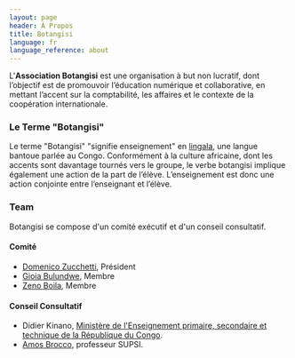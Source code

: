 ```yaml
---
layout: page
header: À Propos
title: Botangisi
language: fr
language_reference: about
---
```


L'**Association Botangisi** est une organisation à but non lucratif, dont
l’objectif est de promouvoir l’éducation numérique et collaborative, en mettant
l’accent sur la comptabilité, les affaires et le contexte de la coopération
internationale.

### Le Terme "Botangisi"

Le terme "Botangisi" "signifie enseignement" en
[lingala](https://fr.wikipedia.org/wiki/Lingala), une langue bantoue parlée au
Congo. Conformément à la culture africaine, dont les accents sont davantage
tournés vers le groupe, le verbe botangisi implique également une action de la
part de l’élève. L’enseignement est donc une action conjointe entre l’enseignant
et l’élève.

### Team

Botangisi se compose d'un comité exécutif et d'un conseil consultatif.

#### Comité

- [Domenico Zucchetti](https://www.linkedin.com/in/domenico-zucchetti-0125b4aa/),
  Président
- [Gioia Bulundwe](https://www.linkedin.com/in/gioia-bulundwe-138bb91a1), Membre
- [Zeno Boila](https://www.linkedin.com/in/zeno-boila-3a09aa107), Membre

#### Conseil Consultatif

- Didier Kinano,
  [Ministère de l'Enseignement primaire, secondaire et technique de la République du Congo](https://www.eduquepsp.education/v1/).
- [Amos Brocco](https://www.supsi.ch/home_en/strumenti/rubrica/dettaglio.6640.backLink.4baa159d-d981-4298-b02e-4c200c6bb1a9.html),
  professeur SUPSI.
